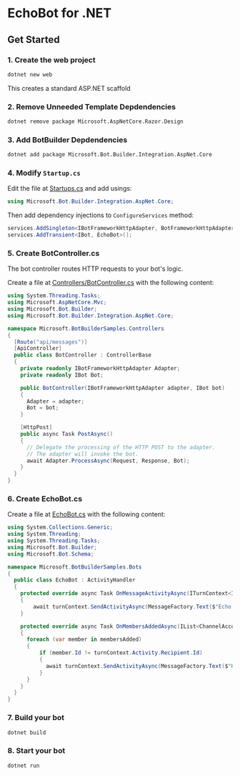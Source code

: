 # EchoBot for .NET

## Get Started

### 1. Create the web project

```bash
dotnet new web
```

This creates a standard ASP.NET scaffold

### 2. Remove Unneeded Template Depdendencies

```bash
dotnet remove package Microsoft.AspNetCore.Razor.Design
```

### 3. Add BotBuilder Depdendencies

```bash
dotnet add package Microsoft.Bot.Builder.Integration.AspNet.Core
```

### 4. Modify `Startup.cs`

Edit the file at [Startups.cs](./Startup.cs) and add usings:

```csharp
using Microsoft.Bot.Builder.Integration.AspNet.Core;
```

Then add dependency injections to `ConfigureServices` method:

```csharp
services.AddSingleton<IBotFrameworkHttpAdapter, BotFrameworkHttpAdapter>();
services.AddTransient<IBot, EchoBot>();
```

### 5. Create BotController.cs

The bot controller routes HTTP requests to your bot's logic.

Create a file at [Controllers/BotController.cs](./Controllers/BotController.cs) with the following content:

```csharp
using System.Threading.Tasks;
using Microsoft.AspNetCore.Mvc;
using Microsoft.Bot.Builder;
using Microsoft.Bot.Builder.Integration.AspNet.Core;

namespace Microsoft.BotBuilderSamples.Controllers
{
  [Route("api/messages")]
  [ApiController]
  public class BotController : ControllerBase
  {
    private readonly IBotFrameworkHttpAdapter Adapter;
    private readonly IBot Bot;

    public BotController(IBotFrameworkHttpAdapter adapter, IBot bot)
    {
      Adapter = adapter;
      Bot = bot;
    }

    [HttpPost]
    public async Task PostAsync()
    {
      // Delegate the processing of the HTTP POST to the adapter.
      // The adapter will invoke the bot.
      await Adapter.ProcessAsync(Request, Response, Bot);
    }
  }
}
```

### 6. Create EchoBot.cs

Create a file at [EchoBot.cs](./EchoBot.cs) with the following content:

```csharp
using System.Collections.Generic;
using System.Threading;
using System.Threading.Tasks;
using Microsoft.Bot.Builder;
using Microsoft.Bot.Schema;

namespace Microsoft.BotBuilderSamples.Bots
{
  public class EchoBot : ActivityHandler
  {
    protected override async Task OnMessageActivityAsync(ITurnContext<IMessageActivity> turnContext, CancellationToken cancellationToken)
    {
        await turnContext.SendActivityAsync(MessageFactory.Text($"Echo: {turnContext.Activity.Text}"), cancellationToken);
    }

    protected override async Task OnMembersAddedAsync(IList<ChannelAccount> membersAdded, ITurnContext<IConversationUpdateActivity> turnContext, CancellationToken cancellationToken)
    {
      foreach (var member in membersAdded)
      {
          if (member.Id != turnContext.Activity.Recipient.Id)
          {
            await turnContext.SendActivityAsync(MessageFactory.Text($"Hello and welcome!"), cancellationToken);
          }
      }
    }
  }
}
```

### 7. Build your bot

```bash
dotnet build
```

### 8. Start your bot

```bash
dotnet run
```
